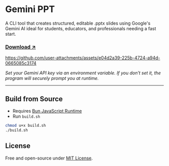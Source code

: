 # Gemini PPT
A CLI tool that creates structured, editable .pptx slides using Google's Gemini AI ideal for students, educators, and professionals needing a fast start.

### [Download ↗](/releases)

https://github.com/user-attachments/assets/e04d2a39-225b-4724-a94d-0665085c3174

_Set your Gemini API key via an environment variable. If you don’t set it, the program will securely prompt you at runtime._

---

## Build from Source
- Requires [Bun JavaScript Runtime](https://bun.sh/)
- Run `build.sh`
```bash
chmod u+x build.sh
./build.sh
```

## License
Free and open-source under [MIT License](LICENSE).
